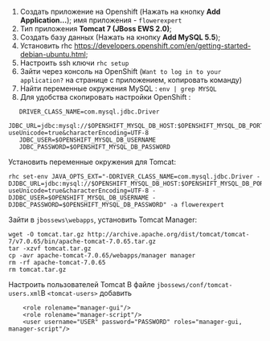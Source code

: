 1. Cоздать приложение на Openshift (Нажать на кнопку **Add Application…**); имя приложения - `flowerexpert`
2. Тип приложения **Tomcat 7 (JBoss EWS 2.0)**;
3. Создать базу данных (Нажать на кнопку **Add MySQL 5.5**);
4. Установить rhc https://developers.openshift.com/en/getting-started-debian-ubuntu.html;
5. Настроить ssh ключи `rhc setup`
6. Зайти через консоль на OpenShift (`Want to log in to your application?` на странице с приложением, копировать команду)
7. Найти переменные окружения MySQL : `env | grep MYSQL`
8. Для удобства скопировать настройки OpenShift :
   
```
   DRIVER_CLASS_NAME=com.mysql.jdbc.Driver
   JDBC_URL=jdbc:mysql://$OPENSHIFT_MYSQL_DB_HOST:$OPENSHIFT_MYSQL_DB_PORT/flowerexpert?useUnicode=true&characterEncoding=UTF-8
   JDBC_USER=$OPENSHIFT_MYSQL_DB_USERNAME
   JDBC_PASSWORD=$OPENSHIFT_MYSQL_DB_PASSWORD
```

Установить переменные окружения для Tomcat:

```
rhc set-env JAVA_OPTS_EXT="-DDRIVER_CLASS_NAME=com.mysql.jdbc.Driver -DJDBC_URL=jdbc:mysql://$OPENSHIFT_MYSQL_DB_HOST:$OPENSHIFT_MYSQL_DB_PORT/flowerexpert?useUnicode=true&characterEncoding=UTF-8 -DJDBC_USER=$OPENSHIFT_MYSQL_DB_USERNAME -DJDBC_PASSWORD=$OPENSHIFT_MYSQL_DB_PASSWORD" -a flowerexpert
```

Зайти в `jbossews\webapps`, установить Tomcat Manager:

```
wget -O tomcat.tar.gz http://archive.apache.org/dist/tomcat/tomcat-7/v7.0.65/bin/apache-tomcat-7.0.65.tar.gz
tar -xzvf tomcat.tar.gz
cp -avr apache-tomcat-7.0.65/webapps/manager manager
rm -rf apache-tomcat-7.0.65
rm tomcat.tar.gz
```

Настроить пользователей Tomcat
В файле `jbossews/conf/tomcat-users.xml`В `<tomcat-users>` добавить

```
    <role rolename="manager-gui"/>
    <role rolename="manager-script"/>
    <user username="USER" password="PASSWORD" roles="manager-gui, manager-script"/>
```